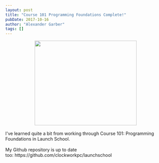 ```yaml
---
layout: post
title: "Course 101 Programming Foundations Complete!"
pubDate: 2017-10-16
author: "Alexander Garber"
tags: []
---
```


<div dir="ltr" style="text-align: left;" trbidi="on">
          <div class="separator" style="clear: both; text-align: center;"><a href="https://3.bp.blogspot.com/-pkiSl-q7k5g/WeO-vvXwvDI/AAAAAAAAVIw/jc8SZlYQV68roeQANL-fjx7uppZm-5fiACLcBGAs/s1600/Screenshot%2Bfrom%2B2017-10-16%2B07-00-04.png" imageanchor="1" style="margin-left: 1em; margin-right: 1em;"><img border="0" data-original-height="844" data-original-width="1014" height="266" src="https://3.bp.blogspot.com/-pkiSl-q7k5g/WeO-vvXwvDI/AAAAAAAAVIw/jc8SZlYQV68roeQANL-fjx7uppZm-5fiACLcBGAs/s320/Screenshot%2Bfrom%2B2017-10-16%2B07-00-04.png" width="320"></a></div>
<br>I've learned quite a bit from working through Course 101: Programming Foundations in Launch School.<br><br>My Github repository is up to date too: https://github.com/clockworkpc/launchschool
        </div>
